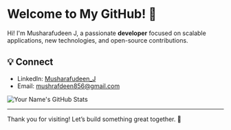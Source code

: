 # Welcome to My GitHub! 👋

Hi! I'm Musharafudeen J, a passionate **developer** focused on scalable applications, new technologies, and open-source contributions. 

## 💡 Connect
- LinkedIn: [Musharafudeen_J](https://www.linkedin.com/in/musharafudeen-j-ba2b99250/)
- Email: [mushrafdeen856@gmail.com]()

![Your Name's GitHub Stats](https://github-readme-stats.vercel.app/api?username=Musharafudeen&show_icons=true&theme=classic)

---
Thank you for visiting! Let’s build something great together. 🚀
